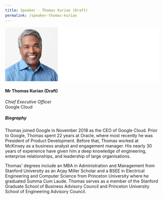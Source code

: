 ```yaml
---
title: Speaker - Thomas Kurian (Draft)
permalink: /speaker-thomas-kurian
---
```

![Thomas Kurian](/images/speakers/Thomas-Kurian.jpg)

#### **Mr Thomas Kurian (Draft)**

*Chief Executive Officer*  
Google Cloud

##### **Biography**

Thomas joined Google in November 2018 as the CEO of Google Cloud. Prior to Google, Thomas spent 22 years at Oracle, where most recently he was President of Product Development. Before that, Thomas worked at McKinsey as a business analyst and engagement manager. His nearly 30 years of experience have given him a deep knowledge of engineering, enterprise relationships, and leadership of large organisations.

Thomas' degrees include an MBA in Administration and Management from Stanford University as an Arjay Miller Scholar and a BSEE in Electrical Engineering and Computer Science from Princeton University where he graduated Summa Cum Laude. Thomas serves as a member of the Stanford Graduate School of Business Advisory Council and Princeton University School of Engineering Advisory Council.
